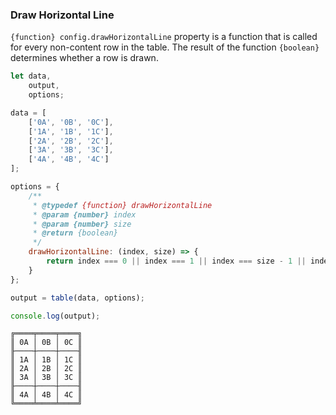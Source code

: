 ### Draw Horizontal Line

`{function} config.drawHorizontalLine` property is a function that is called for every non-content row in the table. The result of the function `{boolean}` determines whether a row is drawn.

```js
let data,
    output,
    options;

data = [
    ['0A', '0B', '0C'],
    ['1A', '1B', '1C'],
    ['2A', '2B', '2C'],
    ['3A', '3B', '3C'],
    ['4A', '4B', '4C']
];

options = {
    /**
     * @typedef {function} drawHorizontalLine
     * @param {number} index
     * @param {number} size
     * @return {boolean}
     */
    drawHorizontalLine: (index, size) => {
        return index === 0 || index === 1 || index === size - 1 || index === size;
    }
};

output = table(data, options);

console.log(output);

```

```
╔════╤════╤════╗
║ 0A │ 0B │ 0C ║
╟────┼────┼────╢
║ 1A │ 1B │ 1C ║
║ 2A │ 2B │ 2C ║
║ 3A │ 3B │ 3C ║
╟────┼────┼────╢
║ 4A │ 4B │ 4C ║
╚════╧════╧════╝

```
